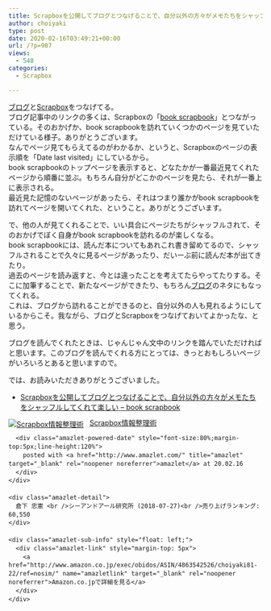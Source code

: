 ```yaml
---
title: Scrapboxを公開してブログとつなげることで、自分以外の方々がメモたちをシャッフルしてくれて楽しい
author: choiyaki
type: post
date: 2020-02-16T03:49:21+00:00
url: /?p=907
views:
  - 548
categories:
  - Scrapbox

---
```

[ブログ][1]と[Scrapbox][2]をつなげてる。  
ブログ記事中のリンクの多くは、Scrapboxの「[book scrapbook][3]」とつながっている。そのおかげか、book scrapbookを訪れていくつかのページを見ていただけている様子。ありがとうございます。  
なんでページ見てもらえてるのがわかるか、というと、Scrapboxのページの表示順を「Date last visited」にしているから。  
book scrapbookのトップページを表示すると、どなたかが一番最近見てくれたページから順番に並ぶ。もちろん自分がどこかのページを見たら、それが一番上に表示される。  
最近見た記憶のないページがあったら、それはつまり誰かがbook scrapbookを訪れてページを開いてくれた、ということ。ありがとうございます。

で、他の人が見てくれることで、いい具合にページたちがシャッフルされて、そのおかげでぼく自身がbook scrapbookを訪れるのが楽しくなる。  
book scrapbookには、読んだ本についてもあれこれ書き留めてるので、シャッフルされることで久々に見るページがあったり、だいーぶ前に読んだ本が出てきたり。  
過去のページを読み返すと、今とは違ったことを考えてたらやってたりする。そこに加筆することで、新たなページができたり、もちろん[ブログ][1]のネタにもなってくれる。  
これは、ブログから訪れることができるのと、自分以外の人も見れるようにしているからこそ。我ながら、ブログとScrapboxをつなげておいてよかったな、と思う。

ブログを読んでくれたときは、じゃんじゃん文中のリンクを踏んでいただければと思います。このブログを読んでくれる方にとっては、きっとおもしろいページがいろいろとあると思いますので。

では、お読みいただきありがとうございました。

  * [Scrapboxを公開してブログとつなげることで、自分以外の方々がメモたちをシャッフルしてくれて楽しい &#8211; book scrapbook][4]

<div class="amazlet-box" style="margin-bottom:0px;">
  <div class="amazlet-image" style="float:left;margin:0px 12px 1px 0px;">
    <a href="http://www.amazon.co.jp/exec/obidos/ASIN/4863542526/choiyaki81-22/ref=nosim/" name="amazletlink" target="_blank" rel="noopener noreferrer"><img src="https://i0.wp.com/images-fe.ssl-images-amazon.com/images/I/51L7tTg9PML._SL160_.jpg?w=660&#038;ssl=1" alt="Scrapbox情報整理術" style="border: none;" data-recalc-dims="1" /></a>
  </div>
  
  <div class="amazlet-info" style="line-height:120%; margin-bottom: 10px">
    <div class="amazlet-name" style="margin-bottom:10px;line-height:120%">
      <a href="http://www.amazon.co.jp/exec/obidos/ASIN/4863542526/choiyaki81-22/ref=nosim/" name="amazletlink" target="_blank" rel="noopener noreferrer">Scrapbox情報整理術</a></p> 
      
      <div class="amazlet-powered-date" style="font-size:80%;margin-top:5px;line-height:120%">
        posted with <a href="http://www.amazlet.com/" title="amazlet" target="_blank" rel="noopener noreferrer">amazlet</a> at 20.02.16
      </div>
    </div>
    
    <div class="amazlet-detail">
      倉下 忠憲 <br />シーアンドアール研究所 (2018-07-27)<br />売り上げランキング: 60,550
    </div>
    
    <div class="amazlet-sub-info" style="float: left;">
      <div class="amazlet-link" style="margin-top: 5px">
        <a href="http://www.amazon.co.jp/exec/obidos/ASIN/4863542526/choiyaki81-22/ref=nosim/" name="amazletlink" target="_blank" rel="noopener noreferrer">Amazon.co.jpで詳細を見る</a>
      </div>
    </div>
  </div>
  
  <div class="amazlet-footer" style="clear: left">
  </div>
</div>

 [1]: https://scrapbox.io/choiyaki-hondana/%E3%83%96%E3%83%AD%E3%82%B0
 [2]: https://scrapbox.io/choiyaki-hondana/Scrapbox
 [3]: https://scrapbox.io/choiyaki-hondana/
 [4]: https://scrapbox.io/choiyaki-hondana/Scrapbox%E3%82%92%E5%85%AC%E9%96%8B%E3%81%97%E3%81%A6%E3%83%96%E3%83%AD%E3%82%B0%E3%81%A8%E3%81%A4%E3%81%AA%E3%81%92%E3%82%8B%E3%81%93%E3%81%A8%E3%81%A7%E3%80%81%E8%87%AA%E5%88%86%E4%BB%A5%E5%A4%96%E3%81%AE%E6%96%B9%E3%80%85%E3%81%8C%E3%83%A1%E3%83%A2%E3%81%9F%E3%81%A1%E3%82%92%E3%82%B7%E3%83%A3%E3%83%83%E3%83%95%E3%83%AB%E3%81%97%E3%81%A6%E3%81%8F%E3%82%8C%E3%81%A6%E6%A5%BD%E3%81%97%E3%81%84